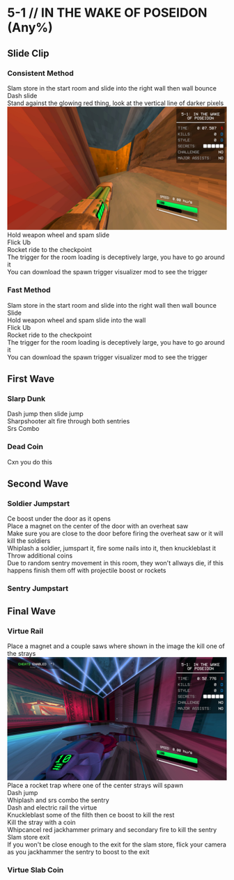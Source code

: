 # 5-1 // IN THE WAKE OF POSEIDON (Any%)


## Slide Clip

### Consistent Method
Slam store in the start room and slide into the right wall then wall bounce <br/>
Dash slide <br/>
Stand against the glowing red thing, look at the vertical line of darker pixels <br/>
![5-1 Consistent Clip Lineup](<5-1 Consistent Clip Lineup.jpg>)
Hold weapon wheel and spam slide <br/>
Flick Ub <br/>
Rocket ride to the checkpoint <br/>
The trigger for the room loading is deceptively large, you have to go around it <br/>
You can download the spawn trigger visualizer mod to see the trigger

### Fast Method
Slam store in the start room and slide into the right wall then wall bounce <br/>
Slide <br/>
Hold weapon wheel and spam slide into the wall <br/>
Flick Ub <br/>
Rocket ride to the checkpoint <br/>
The trigger for the room loading is deceptively large, you have to go around it <br/>
You can download the spawn trigger visualizer mod to see the trigger <br/>


## First Wave

### Slarp Dunk
Dash jump then slide jump <br/>
Sharpshooter alt fire through both sentries <br/>
Srs Combo <br/>

### Dead Coin
Cxn you do this


## Second Wave

### Soldier Jumpstart
Ce boost under the door as it opens <br/>
Place a magnet on the center of the door with an overheat saw <br/>
Make sure you are close to the door before firing the overheat saw or it will kill the soldiers <br/> 
Whiplash a soldier, jumspart it, fire some nails into it, then knuckleblast it <br/>
Throw additional coins <br/>
Due to random sentry movement in this room, they won't allways die, if this happens finish them off with projectile boost or rockets

### Sentry Jumpstart

## Final Wave

### Virtue Rail
Place a magnet and a couple saws where shown in the image the kill one of the strays <br/>
![5-1 Wave 3 Saw Placement](<5-1 Wave 3 saw placement.jpg>)
Place a rocket trap where one of the center strays will spawn <br/>
Dash jump <br/>
Whiplash and srs combo the sentry <br/>
Dash and electric rail the virtue <br/>
Knuckleblast some of the filth then ce boost to kill the rest <br/>
Kill the stray with a coin <br/>
Whipcancel red jackhammer primary and secondary fire to kill the sentry <br/>
Slam store exit <br/>
If you won't be close enough to the exit for the slam store, flick your camera as you jackhammer the sentry to boost to the exit

### Virtue Slab Coin
